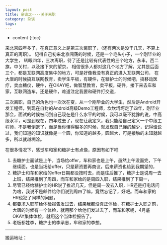 ```yaml
---
layout: post
title: 杂谈之----关于离职
category: 杂谈
tags:
---
```

* content
{:toc}

来北京四年多了，在真正意义上是第三次离职了，（还有两次是没干几天，不算上真正的离职）。
记得自己初来北京闯荡的时候，还是一个毛头小子，一个刚毕业的大学生，
转眼四年，三次离职，待了还是比较有代表性的三个地方，永丰，西二旗，中关村，以及接下来的望京，
相信很多人都对这几个地方了解，尤其是后面三个，都是互联网高度集中的地方，可是好像我没有真正的进入互联网公司，
在大唐的时候搞互联网教育，卖学生平板，有硬件，在糖护士的时候吧，搞移动医疗，卖血糖仪，硬件，在OKAY吧，做智慧教育，卖平板，硬件，接下来去车和家，互联网造车，还是硬件，难道注定我要和硬件打交道，

三次离职，自己的角色也一次次在变，从一个刚毕业的大学生，然后是Android开发工程师，到现在自封的Android高级Demo工程师，坎坎坷坷走了四年，刚毕业那会，面试的时候被问到自己现在是什么水平的时候，我可以毫不犹豫的说，中高级水平，可是到现在，四年过去了，现在让我定义，我只能给自己定义一个中级工程师，不是我倒退了，而是当你懂得越多的时候，就发现自己懂的越少，记得谁说过，我们知道的知识就像是一个圆，你知道的越多，圆越大，可是接触的未知就越多，所以就越糊涂。

在很多情况下，感觉车和家和糖护士有点像，原因有如下吧
1. 去糖护士面试是上午，当场给offer，车和家也是上午，虽然上午没面完，下午继续面，也是当场给offer，只是薪资要再商议，后来薪资也给到我期望的，
2. 糖护士和车和家给的offer日期都没按时去，而是往后推了，糖护士是说周一去上班，结果推到了周四，而车和家给的是周四入职，结果推到了下周一，
3. 尽管已经给糖护士的HR说了推迟几天，但是周一没去入职，HR还是打电话问为啥，我说不是邮件给你们说到周四了嘛，竟然忘记了，好吧。而车和家的HR也犯了同样的问题，
4. 都要求入职前给体检报告发过去，结果我都没真正体检，在糖护士入职之前，大唐的时候有一个体检，就用那个给他们发过去了，而车和家呢，4月底OKAY集体体检，就用这个当体检报告了。
5. 老板都姓李，糖护士的李承志，车和家的李想。


---
搬运地址：   

